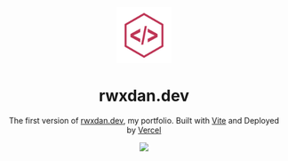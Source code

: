 <div align="center">
  <img alt="Logo" src="https://github.com/rwxdan/portfolio/blob/main/public/favicon.png" width="100" />
</div>
<h1 align="center">
  rwxdan.dev
</h1>
<p align="center">
  The first version of <a href="https://rwxdan.dev/">rwxdan.dev</a>, my portfolio. Built with <a href="https://vitejs.dev/">Vite</a> and Deployed by <a href="https://vercel.com/">Vercel</a>
</p>
<div align="center">
    <img src="https://skillicons.dev/icons?i=vite,nodejs,react,typescript,css,vscode" />
</div>
